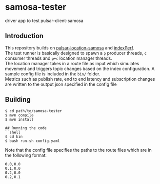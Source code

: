 # samosa-tester
driver app to test pulsar-client-samosa  
## Introduction  
This repository builds on [pulsar-location-samosa](https://github.com/Manasvini/pulsar-location-samosa) and [indexPerf](https://github.com/Manasvini/indexPerf).  
The test runner is basically designed to spawn a `p` producer threads, `c` consumer threads and `p+c` location manager threads.  
The location manager takes in a route file as input which simulates movement and triggers topic changes based on the index configuration. A sample config file is included in the `bin/` folder.  
Metrics such as publish rate, end to end latency and subscription changes are written to the output json specified in the config file  
## Building  
```shell  
$ cd path/to/samosa-tester  
$ mvn compile  
$ mvn install  
  
## Running the code  
``shell  
$ cd bin  
$ bash run.sh config.yaml  
```
Note that the config file specifies the paths to the route files which are in the following format:   
```csv  
0.0,0.0  
0.1,0.0  
0.2,0.0  
0.2,0.1  
```
